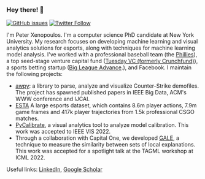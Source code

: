 ### Hey there! 👋
[![GitHub issues](https://img.shields.io/badge/visit-website-informational)](http://peterxeno.com) [![Twitter Follow](https://img.shields.io/twitter/follow/peterxeno?style=social)](https://twitter.com/peterxeno)

I'm Peter Xenopoulos. I'm a computer science PhD candidate at New York University. My research focuses on developing machine learning and visual analytics solutions for esports, along with techniques for machine learning model analysis. I've worked with a professional baseball team (the [Phillies](https://en.wikipedia.org/wiki/Philadelphia_Phillies)), a top seed-stage venture capital fund ([Tuesday VC (formerly Crunchfund)](https://tuesday.vc/)), a sports betting startup ([Big League Advance](https://bigleagueadvance.com/).), and Facebook. I maintain the following projects:

- [awpy](https://github.com/pnxenopoulos/awpy): a library to parse, analyze and visualize Counter-Strike demofiles. The project has spawned published papers in IEEE Big Data, ACM's WWW conference and IJCAI.
- [ESTA](https://github.com/pnxenopoulos/ESTA) A large esports dataset, which contains 8.6m player actions, 7.9m game frames and 417k player trajectories from 1.5k professional CSGO matches.
- [PyCalibrate](https://github.com/VIDA-NYU/pycalibrate), a visual analytics tool to analyze model calibration. This work was accepted to IEEE VIS 2022.
- Through a collaboration with Capital One, we developed [GALE](https://github.com/pnxenopoulos/gale), a technique to measure the similarity between sets of local explanations. This work was accepted for a spotlight talk at the TAGML workshop at ICML 2022.

Useful links: [LinkedIn](https://www.linkedin.com/in/xenopoulos/), [Google Scholar](https://scholar.google.com/citations?user=F-JeV_kAAAAJ)
